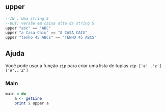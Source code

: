 ## upper

```hs
--IN : Uma string S
--OUT: Versão em caixa alta da string S
upper "abc" == "ABC"
upper "a Casa Caiu" == "A CASA CAIU"
upper "tenho 45 ABCs" == "TENHO 45 ABCS"
```

## Ajuda
Você pode usar a função `zip` para criar uma lista de tuplas `zip ['a'..'z'] ['A'..'Z']`

<!--MAIN_BEGIN-->
### Main
```hs
main = do
    a <- getLine
    print $ upper a

```
<!--MAIN_END-->